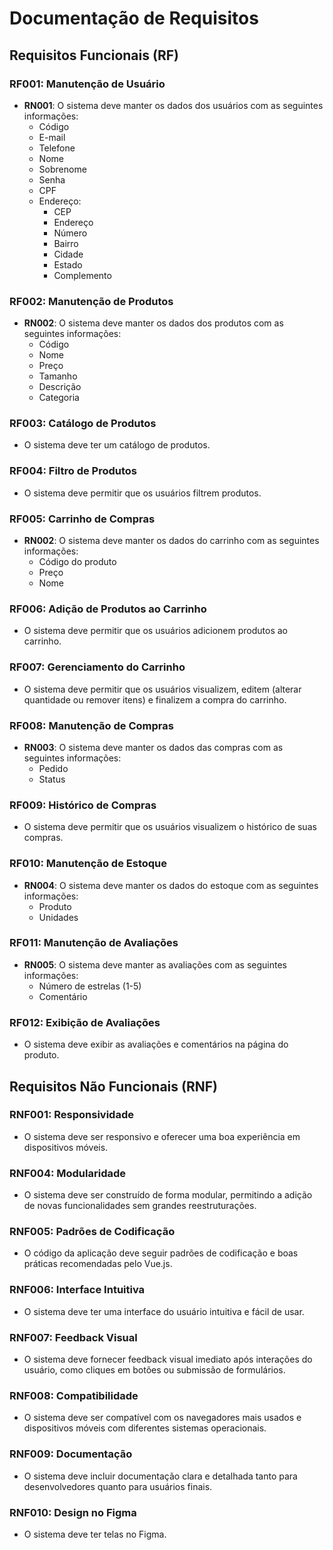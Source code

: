 # Documentação de Requisitos

## Requisitos Funcionais (RF)

### RF001: Manutenção de Usuário
- **RN001**: O sistema deve manter os dados dos usuários com as seguintes informações:
  - Código
  - E-mail
  - Telefone
  - Nome
  - Sobrenome
  - Senha
  - CPF
  - Endereço:
    - CEP
    - Endereço
    - Número
    - Bairro
    - Cidade
    - Estado
    - Complemento

### RF002: Manutenção de Produtos
- **RN002**: O sistema deve manter os dados dos produtos com as seguintes informações:
  - Código
  - Nome
  - Preço
  - Tamanho
  - Descrição
  - Categoria

### RF003: Catálogo de Produtos
- O sistema deve ter um catálogo de produtos.

### RF004: Filtro de Produtos
- O sistema deve permitir que os usuários filtrem produtos.

### RF005: Carrinho de Compras
- **RN002**: O sistema deve manter os dados do carrinho com as seguintes informações:
  - Código do produto
  - Preço
  - Nome

### RF006: Adição de Produtos ao Carrinho
- O sistema deve permitir que os usuários adicionem produtos ao carrinho.

### RF007: Gerenciamento do Carrinho
- O sistema deve permitir que os usuários visualizem, editem (alterar quantidade ou remover itens) e finalizem a compra do carrinho.

### RF008: Manutenção de Compras
- **RN003**: O sistema deve manter os dados das compras com as seguintes informações:
  - Pedido
  - Status

### RF009: Histórico de Compras
- O sistema deve permitir que os usuários visualizem o histórico de suas compras.

### RF010: Manutenção de Estoque
- **RN004**: O sistema deve manter os dados do estoque com as seguintes informações:
  - Produto
  - Unidades

### RF011: Manutenção de Avaliações
- **RN005**: O sistema deve manter as avaliações com as seguintes informações:
  - Número de estrelas (1-5)
  - Comentário

### RF012: Exibição de Avaliações
- O sistema deve exibir as avaliações e comentários na página do produto.

## Requisitos Não Funcionais (RNF)

### RNF001: Responsividade
- O sistema deve ser responsivo e oferecer uma boa experiência em dispositivos móveis.

### RNF004: Modularidade
- O sistema deve ser construído de forma modular, permitindo a adição de novas funcionalidades sem grandes reestruturações.

### RNF005: Padrões de Codificação
- O código da aplicação deve seguir padrões de codificação e boas práticas recomendadas pelo Vue.js.

### RNF006: Interface Intuitiva
- O sistema deve ter uma interface do usuário intuitiva e fácil de usar.

### RNF007: Feedback Visual
- O sistema deve fornecer feedback visual imediato após interações do usuário, como cliques em botões ou submissão de formulários.

### RNF008: Compatibilidade
- O sistema deve ser compatível com os navegadores mais usados e dispositivos móveis com diferentes sistemas operacionais.

### RNF009: Documentação
- O sistema deve incluir documentação clara e detalhada tanto para desenvolvedores quanto para usuários finais.

### RNF010: Design no Figma
- O sistema deve ter telas no Figma.

